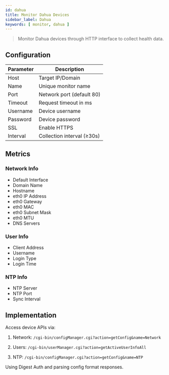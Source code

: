 ```yaml
---
id: dahua
title: Monitor Dahua Devices
sidebar_label: Dahua
keywords: [ monitor, dahua ]
---
```


> Monitor Dahua devices through HTTP interface to collect health data.

## Configuration

| Parameter | Description |
| ----------- | ----------- |
| Host | Target IP/Domain |
| Name | Unique monitor name |
| Port | Network port (default 80) |
| Timeout | Request timeout in ms |
| Username | Device username |
| Password | Device password |
| SSL | Enable HTTPS |
| Interval | Collection interval (≥30s) |

## Metrics

### Network Info

- Default Interface
- Domain Name
- Hostname
- eth0 IP Address
- eth0 Gateway  
- eth0 MAC
- eth0 Subnet Mask
- eth0 MTU
- DNS Servers

### User Info

- Client Address
- Username
- Login Type
- Login Time

### NTP Info

- NTP Server
- NTP Port
- Sync Interval

## Implementation

Access device APIs via:

1. Network: `/cgi-bin/configManager.cgi?action=getConfig&name=Network`

2. Users: `/cgi-bin/userManager.cgi?action=getActiveUserInfoAll`

3. NTP: `/cgi-bin/configManager.cgi?action=getConfig&name=NTP`

Using Digest Auth and parsing config format responses.
